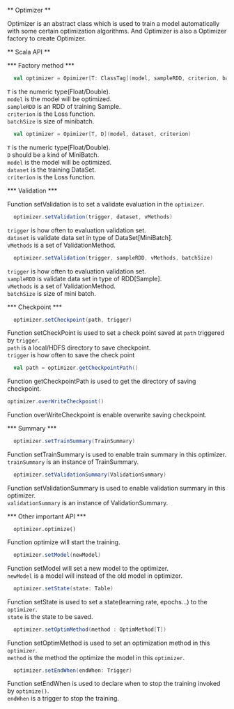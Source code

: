 ** Optimizer **

Optimizer is an abstract class which is used to train a model automatically with some certain optimization algorithms.
And Optimizer is also a Optimizer factory to create Optimizer.

** Scala API **

*** Factory method ***

```scala
  val optimizer = Opimizer[T: ClassTag](model, sampleRDD, criterion, batchSize)
```
`T` is the numeric type(Float/Double). <br>
`model` is the model will be optimized. <br>
`sampleRDD` is an RDD of training Sample. <br>
`criterion` is the Loss function. <br>
`batchSize` is size of minibatch. 


```scala
  val optimizer = Opimizer[T, D](model, dataset, criterion)
```
`T` is the numeric type(Float/Double). <br>
`D` should be a kind of MiniBatch. <br>
`model` is the model will be optimized. <br>
`dataset` is the training DataSet. <br>
`criterion` is the Loss function.

*** Validation ***

Function setValidation is to set a validate evaluation in the `optimizer`.
```scala
  optimizer.setValidation(trigger, dataset, vMethods)
```
`trigger` is how often to evaluation validation set. <br>
`dataset` is validate data set in type of DataSet[MiniBatch]. <br>
`vMethods` is a set of ValidationMethod.

```scala
  optimizer.setValidation(trigger, sampleRDD, vMethods, batchSize)
```
`trigger` is how often to evaluation validation set. <br>
`sampleRDD` is validate data set in type of RDD[Sample]. <br>
`vMethods` is a set of ValidationMethod. <br>
`batchSize` is size of mini batch.

*** Checkpoint ***
```scala
  optimizer.setCheckpoint(path, trigger)
```
Function setCheckPoint is used to set a check point saved at `path` triggered by `trigger`. <br>
`path` is a local/HDFS directory to save checkpoint. <br>
`trigger` is how often to save the check point

```scala
  val path = optimizer.getCheckpointPath()
```
Function getCheckpointPath is used to get the directory of saving checkpoint.

```scala
optimizer.overWriteCheckpoint()
```
Function overWriteCheckpoint is enable overwrite saving checkpoint.

*** Summary ***

```scala
  optimizer.setTrainSummary(TrainSummary)
```
Function setTrainSummary is used to enable train summary in this optimizer. <br>
`trainSummary` is an instance of TrainSummary.

```scala
  optimizer.setValidationSummary(ValidationSummary)
```
Function setValidationSummary is used to enable validation summary in this optimizer. <br>
`validationSummary` is an instance of ValidationSummary.

*** Other important API ***
```
  optimizer.optimize()
```
Function optimize will start the training.

```scala
  optimizer.setModel(newModel)
```
Function setModel will set a new model to the optimizer. <br>
`newModel` is a model will instead of the old model in optimizer.

```scala
  optimizer.setState(state: Table)
```
Function setState is used to set a state(learning rate, epochs...) to the `optimizer`. <br>
`state` is the state to be saved.

```scala
  optimizer.setOptimMethod(method : OptimMethod[T])
```
Function setOptimMethod is used to set an optimization method in this `optimizer`. <br>
`method` is the method the optimize the model in this `optimizer`.

```scala
  optimizer.setEndWhen(endWhen: Trigger)
```
Function setEndWhen is used to declare when to stop the training invoked by `optimize()`. <br>
`endWhen` is a trigger to stop the training.


